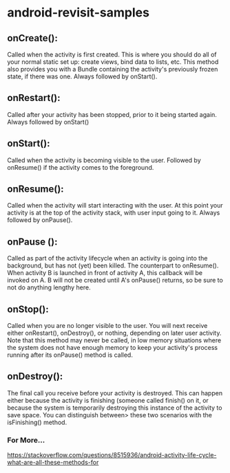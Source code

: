 # android-revisit-samples

## onCreate():
Called when the activity is first created. This is where you should do all of your normal static set up: create views, bind data to lists, etc. This method also provides you with a Bundle containing the activity's previously frozen state, if there was one. Always followed by onStart().

## onRestart():

Called after your activity has been stopped, prior to it being started again. Always followed by onStart()

## onStart():

Called when the activity is becoming visible to the user. Followed by onResume() if the activity comes to the foreground.

## onResume():

Called when the activity will start interacting with the user. At this point your activity is at the top of the activity stack, with user input going to it. Always followed by onPause().

## onPause ():

Called as part of the activity lifecycle when an activity is going into the background, but has not (yet) been killed. The counterpart to onResume(). When activity B is launched in front of activity A, this callback will be invoked on A. B will not be created until A's onPause() returns, so be sure to not do anything lengthy here.

## onStop():

Called when you are no longer visible to the user. You will next receive either onRestart(), onDestroy(), or nothing, depending on later user activity. Note that this method may never be called, in low memory situations where the system does not have enough memory to keep your activity's process running after its onPause() method is called.

## onDestroy():

The final call you receive before your activity is destroyed. This can happen either because the activity is finishing (someone called finish() on it, or because the system is temporarily destroying this instance of the activity to save space. You can distinguish between> these two scenarios with the isFinishing() method.

### For More...
https://stackoverflow.com/questions/8515936/android-activity-life-cycle-what-are-all-these-methods-for
